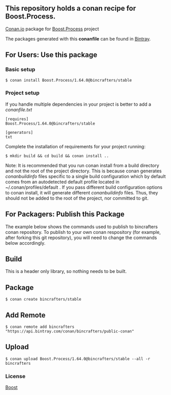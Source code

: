 ## This repository holds a conan recipe for Boost.Process.

[Conan.io](https://conan.io) package for [Boost.Process](https://github.com/Boostorg/Process) project

The packages generated with this **conanfile** can be found in [Bintray](https://bintray.com/bincrafters/public-conan/Boost.Process%3Abincrafters).

## For Users: Use this package

### Basic setup

    $ conan install Boost.Process/1.64.0@bincrafters/stable

### Project setup

If you handle multiple dependencies in your project is better to add a *conanfile.txt*

    [requires]
    Boost.Process/1.64.0@bincrafters/stable

    [generators]
    txt

Complete the installation of requirements for your project running:

    $ mkdir build && cd build && conan install ..
	
Note: It is recommended that you run conan install from a build directory and not the root of the project directory.  This is because conan generates *conanbuildinfo* files specific to a single build configuration which by default comes from an autodetected default profile located in ~/.conan/profiles/default .  If you pass different build configuration options to conan install, it will generate different *conanbuildinfo* files.  Thus, they should not be added to the root of the project, nor committed to git. 

## For Packagers: Publish this Package

The example below shows the commands used to publish to bincrafters conan repository. To publish to your own conan respository (for example, after forking this git repository), you will need to change the commands below accordingly. 

## Build  

This is a header only library, so nothing needs to be built.

## Package 

    $ conan create bincrafters/stable
	
## Add Remote

	$ conan remote add bincrafters "https://api.bintray.com/conan/bincrafters/public-conan"

## Upload

    $ conan upload Boost.Process/1.64.0@bincrafters/stable --all -r bincrafters

### License
[Boost](www.boost.org/LICENSE_1_0.txt)
